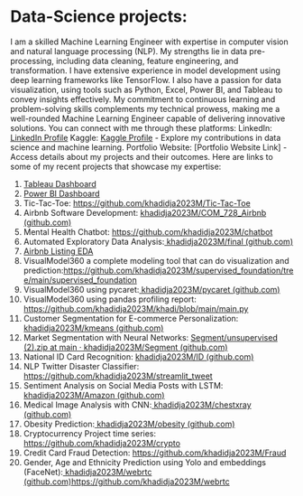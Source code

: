 # Data-Science projects:
I am a skilled Machine Learning Engineer with expertise in computer vision and natural language processing (NLP). My strengths lie in data pre-processing, including data cleaning, feature engineering, and transformation. I have extensive experience in model development using deep learning frameworks like TensorFlow.
I also have a passion for data visualization, using tools such as Python, Excel, Power BI, and Tableau to convey insights effectively. My commitment to continuous learning and problem-solving skills complements my technical prowess, making me a well-rounded Machine Learning Engineer capable of delivering innovative solutions.
You can connect with me through these platforms:
LinkedIn: [LinkedIn Profile](https://www.linkedin.com/in/khadidja-mekiri-655b02261/)
Kaggle: [Kaggle Profile](https://www.kaggle.com/hibainidjouane) - Explore my contributions in data science and machine learning.
Portfolio Website: [Portfolio Website Link] - Access details about my projects and their outcomes.
Here are links to some of my recent projects that showcase my expertise: 

1.	[Tableau Dashboard](https://public.tableau.com/app/profile/khadidja.mekiri4990/viz/TableauDashboard_16937747023000/Dashboard2?publish=yes)
2.	[Power BI Dashboard](https://app.powerbi.com/groups/me/reports/6db1c686-fe58-45e0-8499-f5ae421966e1/ReportSection?experience=power-bi)
3.	Tic-Tac-Toe: https://github.com/khadidja2023M/Tic-Tac-Toe
4.	Airbnb Software Development: [khadidja2023M/COM_728_Airbnb (github.com)](https://github.com/khadidja2023M/COM_728_Airbnb)
5.	Mental Health Chatbot: https://github.com/khadidja2023M/chatbot
6.	Automated Exploratory Data Analysis:[ khadidja2023M/final (github.com)](https://github.com/khadidja2023M/final)
7.	[Airbnb Listing EDA](https://github.com/khadidja2023M/AirbnbEDA)
9.	VisualModel360 a complete modeling tool that can do visualization and prediction:https://github.com/khadidja2023M/supervised_foundation/tree/main/supervised_foundation
10.	VisualModel360 using pycaret:[ khadidja2023M/pycaret (github.com)](https://github.com/khadidja2023M/pycaret)
11.	VisualModel360 using pandas profiling report: https://github.com/khadidja2023M/khadi/blob/main/main.py
12.	Customer Segmentation for E-commerce Personalization:[ khadidja2023M/kmeans (github.com)](https://github.com/khadidja2023M/kmeans)
13.	Market Segmentation with Neural Networks: [Segment/unsupervised (2).zip at main · khadidja2023M/Segment (github.com)](https://github.com/khadidja2023M/Segment)
14.	National ID Card Recognition: [khadidja2023M/ID (github.com)](https://github.com/khadidja2023M/ID)
15.	NLP Twitter Disaster Classifier: https://github.com/khadidja2023M/streamlit_tweet
16.	Sentiment Analysis on Social Media Posts with LSTM:[ khadidja2023M/Amazon (github.com)](https://github.com/khadidja2023M/Amazon)
17.	Medical Image Analysis with CNN:[ khadidja2023M/chestxray (github.com)](https://github.com/khadidja2023M/chestxray)
18.	Obesity Prediction:[ khadidja2023M/obesity (github.com)](https://github.com/khadidja2023M/obesity)
19.	Cryptocurrency Project time series: https://github.com/khadidja2023M/crypto
20.	Credit Card Fraud Detection: https://github.com/khadidja2023M/Fraud
21.	Gender, Age and Ethnicity Prediction using Yolo and embeddings (FaceNet):[ khadidja2023M/webrtc (github.com)](https://github.com/khadidja2023M/webrtc)https://github.com/khadidja2023M/webrtc
    
